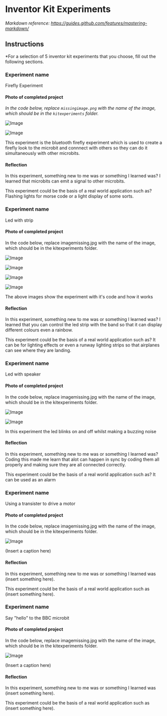 # Inventor Kit Experiments

*Markdown reference: https://guides.github.com/features/mastering-markdown/*

## Instructions ##

*For a selection of 5 inventor kit experiments that you choose, fill out the following sections.

### Experiment name ###

Firefly Experiment

#### Photo of completed project ####
*In the code below, replace `missingimage.png` with the name of the image, which should be in the `kitexperiments` folder.*

![Image](firefly_code.jpg)

![Image](firefly_experiment.jpg)

This experiment is the bluetooth firefly experiment which is used to create a firefly look to the microbit and connnect with others so they can do it simultaneously with other microbits. 

#### Reflection ####

In this experiment, something new to me was or something I learned was? I learned that microbits can emit a signal to other microbits.  

This experiment could be the basis of a real world application such as? Flashing lights for morse code or a light display of some sorts.

### Experiment name ###

Led with strip

#### Photo of completed project ####
In the code below, replace imagemissing.jpg with the name of the image, which should be in the kitexperiments folder.

![Image](led_experiment_code1.jpg)

![Image](led_experiment_code2.jpg)

![Image](led_experiment1.jpg)

![Image](led_experiment3.jpg)

The above images show the experiment with it's code and how it works

#### Reflection ####

In this experiment, something new to me was or something I learned was? I learned that you can control the led strip with the band so that it can display different colours even a rainbow. 

This experiment could be the basis of a real world application such as? It can be for lighting effects or even a runway lighting strips so that airplanes can see where they are landing. 

### Experiment name ###

Led with speaker

#### Photo of completed project ####
In the code below, replace imagemissing.jpg with the name of the image, which should be in the kitexperiments folder.

![Image](led_speaker.jpg)

![Image](led_speaker_code.jpg)

In this experiment the led blinks on and off whilst making a buzzing noise 

#### Reflection ####

In this experiment, something new to me was or something I learned was? Coding this made me learn that alot can happen in sync by coding them all properly and making sure they are all connected correctly. 

This experiment could be the basis of a real world application such as? It can be used as an alarm

### Experiment name ###

Using a transister to drive a motor

#### Photo of completed project ####
In the code below, replace imagemissing.jpg with the name of the image, which should be in the kitexperiments folder.

![Image](missingimage.png)

(Insert a caption here)

#### Reflection ####

In this experiment, something new to me was or something I learned was (insert something here).

This experiment could be the basis of a real world application such as (insert something here).

### Experiment name ###

Say "hello" to the BBC microbit

#### Photo of completed project ####
In the code below, replace imagemissing.jpg with the name of the image, which should be in the kitexperiments folder.

![Image](missingimage.png)

(Insert a caption here)

#### Reflection ####

In this experiment, something new to me was or something I learned was (insert something here).

This experiment could be the basis of a real world application such as (insert something here).

